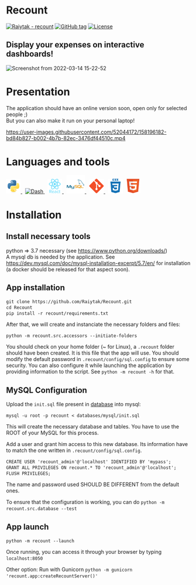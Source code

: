 # Recount
[![Raiytak - recount](https://img.shields.io/static/v1?label=Raiytak&message=recount&color=blueviolet&logo=github)](https://github.com/Raiytak/Recount "Go to GitHub repo")
[![GitHub tag](https://img.shields.io/github/v/tag/Raiytak/Recount?include_prereleases=&sort=semver&color=blue)](https://github.com/Raiytak/Recount/tree/v0.1)
[![License](https://img.shields.io/badge/License-MIT-brightgreen)](#license)

## Display your expenses on interactive dashboards!

![Screenshot from 2022-03-14 15-22-52](https://user-images.githubusercontent.com/52044172/158192160-43978b88-1006-40e4-8e1f-f11e18360bf8.png) 


# Presentation
The application should have an online version soon, open only for selected people ;) \
But you can also make it run on your personal laptop!


https://user-images.githubusercontent.com/52044172/158196182-bd84b827-b002-4b7b-82ec-3476df44510c.mp4



# Languages and tools
<div>
  <a href="https://www.python.org/">
    <img src="https://github.com/devicons/devicon/blob/master/icons/python/python-original.svg" title="Python" alt="Python" width="40" height="40"/>
  <a/>&nbsp;
  <a href="https://dash.plotly.com/">
    <img src="https://images.plot.ly/logo/new-branding/plotly-logomark.png" title="Dash" alt="Dash" width="40" height="40"/>
  <a/>&nbsp;
  <a href="https://reactjs.org/">
    <img src="https://github.com/devicons/devicon/blob/master/icons/react/react-original-wordmark.svg" title="React" alt="React" width="40"/>
  <a/>&nbsp;
  <a href="https://www.mysql.com/">
    <img src="https://github.com/devicons/devicon/blob/master/icons/mysql/mysql-original-wordmark.svg" title="MySQL"  alt="MySQL" width="50" height="50"/>
  <a/>&nbsp;
  <a href="https://git-scm.com/">
    <img src="https://github.com/devicons/devicon/blob/master/icons/git/git-original.svg" title="Git" alt="Git" width="40" height="40"/>
  <a/>&nbsp;  
  <img src="https://github.com/devicons/devicon/blob/master/icons/css3/css3-plain-wordmark.svg"  title="CSS3" alt="CSS" width="40" height="40"/>&nbsp;
  <img src="https://github.com/devicons/devicon/blob/master/icons/html5/html5-original.svg" title="HTML5" alt="HTML" width="40"/>
</div>

# Installation

## Install necessary tools
python => 3.7 necessary (see https://www.python.org/downloads/) \
A mysql db is needed by the application. See https://dev.mysql.com/doc/mysql-installation-excerpt/5.7/en/ for installation (a docker should be released for that aspect soon).


## App installation
```
git clone https://github.com/Raiytak/Recount.git
cd Recount
pip install -r recount/requirements.txt
```

After that, we will create and instanciate the necessary folders and files:
```
python -m recount.src.accessors --initiate-folders
```
You should check on your home folder (~ for Linux), a `.recount` folder should have been created. It is this file that the app will use.
You should modify the default password in `.recount/config/sql.config` to ensure some security.
You can also configure it while launching the application by providing information to the script. See `python -m recount -h` for that.


## MySQL Configuration
Upload the `init.sql` file present in [database](https://github.com/Raiytak/Recount/blob/master/database/init.sql) into mysql:
```
mysql -u root -p recount < databases/mysql/init.sql
```
This will create the necessary database and tables. You have to use the ROOT of your MySQL for this process.


Add a user and grant him access to this new database.
Its information have to match the one written in `.recount/config/sql.config`.
```
CREATE USER 'recount_admin'@'localhost' IDENTIFIED BY 'mypass';
GRANT ALL PRIVILEGES ON recount.* TO 'recount_admin'@'localhost';
FLUSH PRIVILEGES;
```
The name and password used SHOULD BE DIFFERENT from the default ones.

To ensure that the configuration is working, you can do `python -m recount.src.database --test`


## App launch
```
python -m recount --launch
```
Once running, you can access it through your browser by typing `localhost:8050`

Other option: Run with Gunicorn
`python -m gunicorn 'recount.app:createRecountServer()'`
